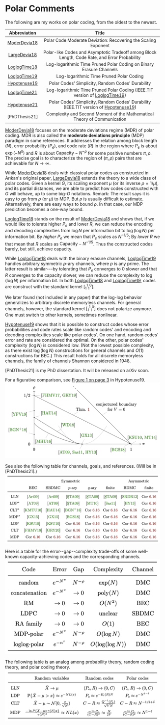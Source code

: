 
# Polar Comments

The following are my works on polar coding, from the oldest to the newest.

|  Abbreviation  |  Title                                                              |
| :------------: | :-----------------------------------------------------------------: |
| [ModerDevia18] | Polar Code Moderate Deviation: Recovering the Scaling Exponent      |
| [LargeDevia18] | Polar-like Codes and Asymptotic Tradeoff among Block Length, Code Rate, and Error Probability |
| [LoglogTime18] | Log-logarithmic Time Pruned Polar Coding on Binary Erasure Channels |
| [LoglogTime19] | Log-logarithmic Time Pruned Polar Coding                            |
| [Hypotenuse19] | Polar Codes' Simplicity, Random Codes' Durability                   |
| [LoglogTime21] | Log-logarithmic Time Pruned Polar Coding (IEEE.TIT version of [LoglogTime19]) |
| [Hypotenuse21] | Polar Codes' Simplicity, Random Codes' Durability (IEEE.TIT version of [Hypotenuse19]) |
| [PhDThesis21]  | Complexity and Second Moment of the Mathematical Theory of Communication|

[ModerDevia18] focuses on the moderate deviations regime (MDR) of polar coding.
MDR is also called the **moderate deviations principle** (MDP)
paradigm in some references.
It addresses the relation among block length ($N$),
error probability ($P_e$), and code rate ($R$) in the region
where $P_e$ is about $\exp( -N^\pi )$ and $R$ is about
$\text{Capacity} - N^{-\rho}$ for some positive numbers $\pi, \rho$.
The precise goal is to characterize the region of $(\pi, \rho)$ pairs
that are achievable for $N \to \infty$.

While [ModerDevia18] deals with classical polar codes
as constructed in Arıkan's original paper,
[LargeDevia18] extends the theory to a wide class of polar codes.
Given a kernel $G$, its scaling exponent $\mu$
(or its inverse $\rho = 1/\mu$), and its partial distances,
we are able to predict how codes constructed with $G$ will behave,
up to some big-$O$ notations.
Remark:
The result says it is easy to go from $\rho$ (or $\mu$) to MDP.
But $\rho$ is usually difficult to estimate.
Alternatively, there are easy ways to bound $\rho$.
In that case, our MDP prediction becomes a one-way bound.

[LoglogTime18] stands on the result of [ModerDevia18] and shows that,
if we would like to tolerate higher $P_e$ and lower $R$,
we can reduce the encoding and decoding complexities
from $\log N$ per information bit to $\log(\log N)$ per information bit.
By *higher $P_e$* we mean that $P_e$ scales as $N^{-1/5}$;
By *lower $R$* we that mean that $R$ scales as $\text{Capacity}-N^{-1/5}$.
Thus the constructed codes barely, but still, achieve capacity.

While [LoglogTime18] deals with the binary erasure channels,
[LoglogTime19] handles arbitrary symmetric $p$-ary channels,
where $p$ is any prime.
The latter result is similar---by tolerating that $P_e$ converges to $0$ slower
and that $R$ converges to the capacity slower,
we can reduce the complexity to $\log(\log N)$ per information bit.
In both [LoglogTime18] and [LoglogTime19],
codes are construct with the standard kernel $[^1_1{}^0_1]$.

We later found (not included in any paper) that the log-log behavior
generalizes to arbitrary discrete memoryless channels.
For general channels, however,
the standard kernel $[^1_1{}^0_1]$ does not polarize anymore.
One must switch to other kernels, sometimes nonlinear.

[Hypotenuse19] shows that it is possible to construct codes
whose error probabilities and code rates scale like random codes'
and encoding and decoding complexities scale like polar codes'.
On one hand, random codes' error and rate are considered the optimal.
On the other, polar codes' complexity ($\log N$) is considered low.
(Not the lowest possible complexity, as there exist $\log(\log N)$
constructions for general channels and $O(1)$ constructions for BEC.)
This result holds for all discrete memoryless channels,
the family of channels Shannon considered in 1948.

[PhDThesis21] is my PhD dissertation.
It will be released on arXiv soon.

For a figurative comparison, see
[Figure 1 on page 3](https://arxiv.org/pdf/1912.08995v1.pdf#page=3)
in Hypotenuse19.
![The pi--rho plot of several milestone works](hypotenuse.png)

See also the following table for channels, goals, and references.
(Will be in [PhDThesis21].)
![The channels, goals, and the works that achieve them](channelgoal.png)

Here is a table for the error--gap--complexity trade-offs of
some well-known capacity-achieving codes and the corresponding channels.
![Error--gap--complexity trade-offs of some capacity-achieving codes](complexityPR.png)

The following table is an analog among
probability theory, random coding theory, and polar coding theory.
![Trinitarian analog among probability, random coding, polar coding](trinityanalog.png)

[ModerDevia18]: https://arxiv.org/abs/1806.02405
[LoglogTime18]: https://arxiv.org/abs/1812.08106
[LargeDevia18]: https://arxiv.org/abs/1812.08112
[LoglogTime19]: https://arxiv.org/abs/1905.13340
[Hypotenuse19]: https://arxiv.org/abs/1912.08995
[LoglogTime21]: https://doi.org/10.1109/TIT.2020.3041523
[Hypotenuse21]: https://doi.org/10.1109/TIT.2020.3041570
